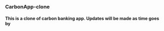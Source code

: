 ### CarbonApp-clone
#### This is a clone of carbon banking app. Updates will be made as time goes by

